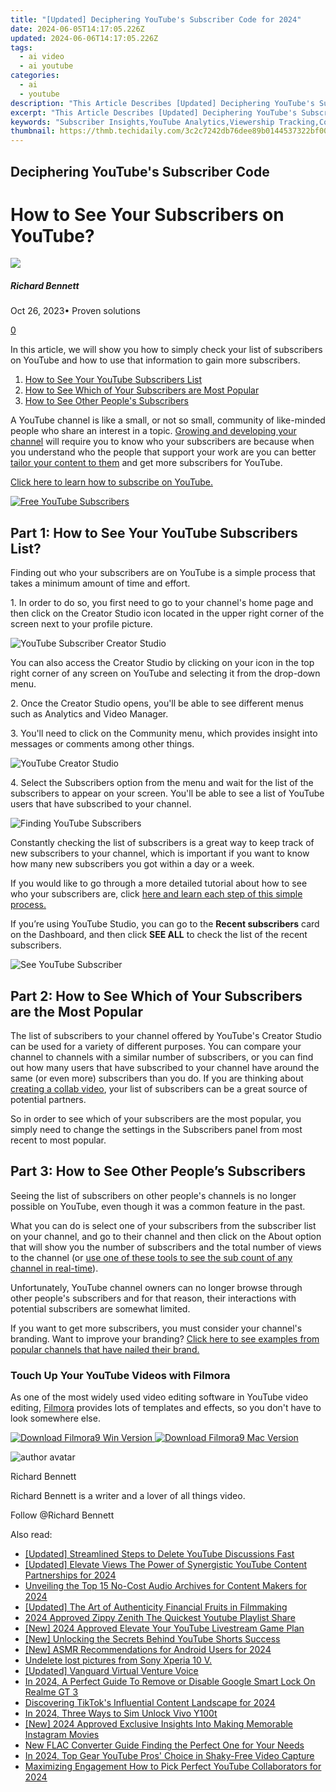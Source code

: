 ```yaml
---
title: "[Updated] Deciphering YouTube's Subscriber Code for 2024"
date: 2024-06-05T14:17:05.226Z
updated: 2024-06-06T14:17:05.226Z
tags:
  - ai video
  - ai youtube
categories:
  - ai
  - youtube
description: "This Article Describes [Updated] Deciphering YouTube's Subscriber Code for 2024"
excerpt: "This Article Describes [Updated] Deciphering YouTube's Subscriber Code for 2024"
keywords: "Subscriber Insights,YouTube Analytics,Viewership Tracking,Content Growth Strategies,Audience Engagement Tips,Subscription Patterns Study,Marketing Video Success"
thumbnail: https://thmb.techidaily.com/3c2c7242db76dee89b0144537322bf00338926834317c4e6bfcb9abc42eeaf14.png
---
```


## Deciphering YouTube's Subscriber Code

# How to See Your Subscribers on YouTube?

![](https://images.wondershare.com/filmora/article-images/richard-bennett.jpg)

##### Richard Bennett

 Oct 26, 2023• Proven solutions

[0](#commentsBoxSeoTemplate)

In this article, we will show you how to simply check your list of subscribers on YouTube and how to use that information to gain more subscribers.

1. [How to See Your YouTube Subscribers List](#how)
2. [How to See Which of Your Subscribers are Most Popular](#popular)
3. [How to See Other People's Subscribers](#others)

A YouTube channel is like a small, or not so small, community of like-minded people who share an interest in a topic. [Growing and developing your channel](https://www.filmora.io/community-blog/24-smart-ways-that-actually-work---how-to-grow-309.html) will require you to know who your subscribers are because when you understand who the people that support your work are you can better [tailor your content to them](https://www.filmora.io/community-blog/understanding-youtube-analytics-%E2%80%93-take-charge-of-your-channel%21-286.html) and get more subscribers for YouTube.

[Click here to learn how to subscribe on YouTube.](https://www.filmora.io/community-blog/how-to-subscribe-on-youtube-for-ios-android-or-browser-313.html)

[![Free YouTube Subscribers](https://images.wondershare.com/filmora/article-images/free-youtube-subscribers.jpg)](https://www.filmora.io/free-youtube-subscribers?utm%5Fsource=blog&utm%5Fcampaign=get%5Fsubs%5Fevergreen&utm%5Fcontent=blog%201)

## Part 1: How to See Your YouTube Subscribers List?

Finding out who your subscribers are on YouTube is a simple process that takes a minimum amount of time and effort.

1\. In order to do so, you first need to go to your channel's home page and then click on the Creator Studio icon located in the upper right corner of the screen next to your profile picture.

![YouTube Subscriber Creator Studio](https://images.wondershare.com/filmora/article-images/see-youtube-subscriber-create-studio.jpg)

You can also access the Creator Studio by clicking on your icon in the top right corner of any screen on YouTube and selecting it from the drop-down menu.

2\. Once the Creator Studio opens, you'll be able to see different menus such as Analytics and Video Manager.

3\. You'll need to click on the Community menu, which provides insight into messages or comments among other things.

![YouTube Creator Studio](https://images.wondershare.com/filmora/article-images/see-youtube-subscriber-community-create-studio.jpg)

4\. Select the Subscribers option from the menu and wait for the list of the subscribers to appear on your screen. You'll be able to see a list of YouTube users that have subscribed to your channel.

![Finding YouTube Subscribers ](https://images.wondershare.com/filmora/article-images/check-youtube-subscriber-in-community.jpg)

Constantly checking the list of subscribers is a great way to keep track of new subscribers to your channel, which is important if you want to know how many new subscribers you got within a day or a week.

If you would like to go through a more detailed tutorial about how to see who your subscribers are, click [here and learn each step of this simple process.](https://www.youtube.com/watch?v=MKndwFejMow)

If you’re using YouTube Studio, you can go to the **Recent subscribers** card on the Dashboard, and then click **SEE ALL** to check the list of the recent subscribers.

![ See YouTube Subscriber](https://images.wondershare.com/filmora/article-images/check-youtube-subscriber-in-youtube-studio.jpg)

## Part 2: How to See Which of Your Subscribers are the Most Popular

The list of subscribers to your channel offered by YouTube's Creator Studio can be used for a variety of different purposes. You can compare your channel to channels with a similar number of subscribers, or you can find out how many users that have subscribed to your channel have around the same (or even more) subscribers than you do. If you are thinking about [creating a collab video](https://www.filmora.io/community-blog/how-to-make-collab-videos-and-grow-your-channel-206.html), your list of subscribers can be a great source of potential partners.

So in order to see which of your subscribers are the most popular, you simply need to change the settings in the Subscribers panel from most recent to most popular.

## Part 3: How to See Other People’s Subscribers

Seeing the list of subscribers on other people's channels is no longer possible on YouTube, even though it was a common feature in the past.

What you can do is select one of your subscribers from the subscriber list on your channel, and go to their channel and then click on the About option that will show you the number of subscribers and the total number of views to the channel (or [use one of these tools to see the sub count of any channel in real-time](https://tools.techidaily.com/wondershare/filmora/download/)).

Unfortunately, YouTube channel owners can no longer browse through other people's subscribers and for that reason, their interactions with potential subscribers are somewhat limited.

If you want to get more subscribers, you must consider your channel's branding. Want to improve your branding? [Click here to see examples from popular channels that have nailed their brand.](https://www.filmora.io/community-blog/how-to-brand-your-youtube-channel-to-get-more-subscribers-411.html)

### Touch Up Your YouTube Videos with Filmora

As one of the most widely used video editing software in YouTube video editing, [Filmora](https://tools.techidaily.com/wondershare/filmora/download/) provides lots of templates and effects, so you don't have to look somewhere else.

[![Download Filmora9 Win Version](https://images.wondershare.com/filmora/guide/download-btn-win.jpg) ](https://tools.techidaily.com/wondershare/filmora/download/) [![Download Filmora9 Mac Version](https://images.wondershare.com/filmora/guide/download-btn-mac.jpg) ](https://tools.techidaily.com/wondershare/filmora/download/)

![author avatar](https://images.wondershare.com/filmora/article-images/richard-bennett.jpg)

Richard Bennett

Richard Bennett is a writer and a lover of all things video.

Follow @Richard Bennett

<span class="atpl-alsoreadstyle">Also read:</span>
<div><ul>
<li><a href="https://facebook-video-share.techidaily.com/updated-streamlined-steps-to-delete-youtube-discussions-fast/"><u>[Updated] Streamlined Steps to Delete YouTube Discussions Fast</u></a></li>
<li><a href="https://facebook-video-share.techidaily.com/updated-elevate-views-the-power-of-synergistic-youtube-content-partnerships-for-2024/"><u>[Updated] Elevate Views  The Power of Synergistic YouTube Content Partnerships for 2024</u></a></li>
<li><a href="https://facebook-video-share.techidaily.com/unveiling-the-top-15-no-cost-audio-archives-for-content-makers-for-2024/"><u>Unveiling the Top 15 No-Cost Audio Archives for Content Makers for 2024</u></a></li>
<li><a href="https://facebook-video-share.techidaily.com/updated-the-art-of-authenticity-financial-fruits-in-filmmaking/"><u>[Updated] The Art of Authenticity  Financial Fruits in Filmmaking</u></a></li>
<li><a href="https://facebook-video-share.techidaily.com/2024-approved-zippy-zenith-the-quickest-youtube-playlist-share/"><u>2024 Approved  Zippy Zenith  The Quickest Youtube Playlist Share</u></a></li>
<li><a href="https://facebook-video-share.techidaily.com/new-2024-approved-elevate-your-youtube-livestream-game-plan/"><u>[New] 2024 Approved  Elevate Your YouTube Livestream Game Plan</u></a></li>
<li><a href="https://facebook-video-share.techidaily.com/new-unlocking-the-secrets-behind-youtube-shorts-success/"><u>[New] Unlocking the Secrets Behind YouTube Shorts Success</u></a></li>
<li><a href="https://facebook-video-share.techidaily.com/new-asmr-recommendations-for-android-users-for-2024/"><u>[New] ASMR Recommendations for Android Users for 2024</u></a></li>
<li><a href="https://techidaily.com/undelete-lost-pictures-from-sony-xperia-10-v-by-fonelab-android-recover-pictures/"><u>Undelete lost pictures from Sony Xperia 10 V.</u></a></li>
<li><a href="https://some-guidance.techidaily.com/updated-vanguard-virtual-venture-voice/"><u>[Updated] Vanguard Virtual Venture Voice</u></a></li>
<li><a href="https://easy-unlock-android.techidaily.com/in-2024-a-perfect-guide-to-remove-or-disable-google-smart-lock-on-realme-gt-3-by-drfone-android/"><u>In 2024, A Perfect Guide To Remove or Disable Google Smart Lock On Realme GT 3</u></a></li>
<li><a href="https://tiktok-video-recordings.techidaily.com/discovering-tiktoks-influential-content-landscape-for-2024/"><u>Discovering TikTok's Influential Content Landscape for 2024</u></a></li>
<li><a href="https://sim-unlock.techidaily.com/in-2024-three-ways-to-sim-unlock-vivo-y100t-by-drfone-android/"><u>In 2024, Three Ways to Sim Unlock Vivo Y100t</u></a></li>
<li><a href="https://instagram-video-files.techidaily.com/new-2024-approved-exclusive-insights-into-making-memorable-instagram-movies/"><u>[New] 2024 Approved  Exclusive Insights Into Making Memorable Instagram Movies</u></a></li>
<li><a href="https://video-ai-editor.techidaily.com/new-flac-converter-guide-finding-the-perfect-one-for-your-needs/"><u>New FLAC Converter Guide Finding the Perfect One for Your Needs</u></a></li>
<li><a href="https://some-guidance.techidaily.com/in-2024-top-gear-youtube-pros-choice-in-shaky-free-video-capture/"><u>In 2024, Top Gear  YouTube Pros' Choice in Shaky-Free Video Capture</u></a></li>
<li><a href="https://youtube-help.techidaily.com/maximizing-engagement-how-to-pick-perfect-youtube-collaborators-for-2024/"><u>Maximizing Engagement  How to Pick Perfect YouTube Collaborators for 2024</u></a></li>
</ul></div>

<ins class="adsbygoogle"
      style="display:block"
      data-ad-client="ca-pub-7571918770474297"
      data-ad-slot="8358498916"
      data-ad-format="auto"
      data-full-width-responsive="true"></ins>